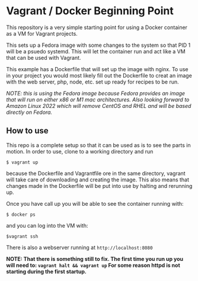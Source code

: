 # Vagrant / Docker Beginning Point

This repository is a very simple starting point for using a Docker container as a VM for
Vagrant projects.  

This sets up a Fedora image with some changes to the system so that PID 1 will
be a psuedo systemd.  This will let the container run and act like a VM that
can be used with Vagrant.

This example has a Dockerfile that will set up the image with nginx.  To use in 
your project you would most likely fill out the Dockerfile to creat an image with
the web server, php, node, etc. set up ready for recipes to be run.

_NOTE: this is using the Fedora image because Fedora provides an image that will
run on either x86 or M1 mac architectures. Also looking forward to Amazon Linux 2022
which will remove CentOS and RHEL and will be based directly on Fedora._

## How to use

This repo is a complete setup so that it can be used as is to see the parts in motion. 
In order to use, clone to a working directory and run 

```$ vagrant up```

because the Dockerfile and Vagrantfile ore in the same directory, vagrant will take
care of downloading and creating the image. This also means that changes made in the
Dockerfile will be put into use by halting and rerunning up.

Once you have call up you will be able to see the container running with:

```$ docker ps```

and you can log into the VM with:

```$vagrant ssh```

There is also a webserver running at `http://localhost:8080`

**NOTE: That there is something still to fix. The first time you run up you will need 
to: `vagrant halt && vagrant up` For some reason httpd is not starting during the first 
startup.**
